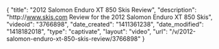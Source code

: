 {
    "title": "2012 Salomon Enduro XT 850 Skis Review",
    "description": "http:\/\/www.skis.com Review for the 2012 Salomon Enduro XT 850 Skis",
    "videoid": "3766898",
    "date_created": "1411361238",
    "date_modified": "1418182018",
    "type": "captivate",
    "layout": "video",
    "url": "\/v\/2012-salomon-enduro-xt-850-skis-review\/3766898"
}